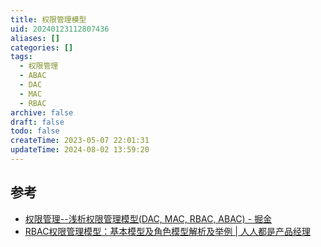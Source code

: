 ```yaml
---
title: 权限管理模型
uid: 20240123112807436
aliases: []
categories: []
tags:
  - 权限管理
  - ABAC
  - DAC
  - MAC
  - RBAC
archive: false
draft: false
todo: false
createTime: 2023-05-07 22:01:31
updateTime: 2024-08-02 13:59:20
---
```


## 参考

- [权限管理--浅析权限管理模型(DAC, MAC, RBAC, ABAC) - 掘金](https://juejin.cn/post/6844904056876433416)
- [RBAC权限管理模型：基本模型及角色模型解析及举例 | 人人都是产品经理](https://www.woshipm.com/pd/440765.html)
